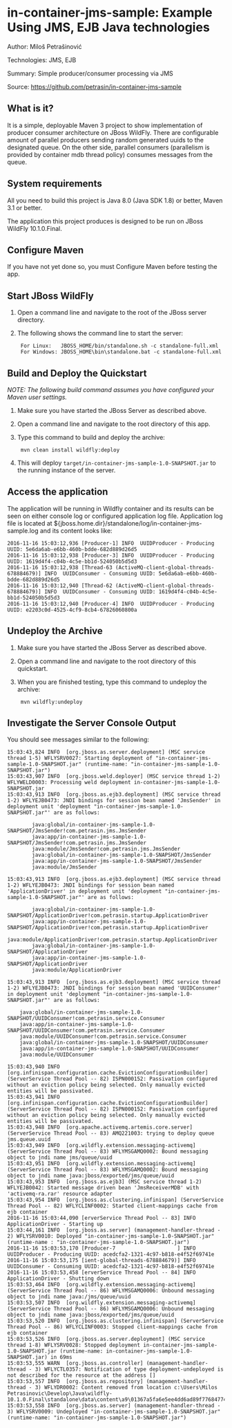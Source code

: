 in-container-jms-sample: Example Using JMS, EJB Java technologies
==============================================================================================
Author: Miloš Petrašinović

Technologies: JMS, EJB

Summary: Simple producer/consumer processing via JMS

Source: <https://github.com/petrasin/in-container-jms-sample>

What is it?
-----------

It is a simple, deployable Maven 3 project to show implementation of producer consumer architecture on JBoss WildFly.
There are configurable amount of parallel producers sending random generated uuids to the designated queue.
On the other side, parallel consumers (parallelism is provided by container mdb thread policy) consumes messages from the queue.

System requirements
-------------------

All you need to build this project is Java 8.0 (Java SDK 1.8) or better, Maven 3.1 or better.

The application this project produces is designed to be run on JBoss WildFly 10.1.0.Final.


Configure Maven
---------------

If you have not yet done so, you must Configure Maven before testing the app.


Start JBoss WildFly
-------------------------

1. Open a command line and navigate to the root of the JBoss server directory.
2. The following shows the command line to start the server:

        For Linux:   JBOSS_HOME/bin/standalone.sh -c standalone-full.xml
        For Windows: JBOSS_HOME\bin\standalone.bat -c standalone-full.xml


Build and Deploy the Quickstart
-------------------------

_NOTE: The following build command assumes you have configured your Maven user settings._

1. Make sure you have started the JBoss Server as described above.
2. Open a command line and navigate to the root directory of this app.
3. Type this command to build and deploy the archive:

        mvn clean install wildfly:deploy

4. This will deploy `target/in-container-jms-sample-1.0-SNAPSHOT.jar` to the running instance of the server.


Access the application
---------------------

The application will be running in Wildfly container and its results can be seen on either console log or configured application log file.
Application log file is located at ${jboss.home.dir}/standalone/log/in-container-jms-sample.log and its content looks like:  
	
    2016-11-16 15:03:12,936 [Producer-1] INFO  UUIDProducer - Producing UUID: 5e6da6ab-e6bb-460b-bdde-682d889d26d5
    2016-11-16 15:03:12,938 [Producer-3] INFO  UUIDProducer - Producing UUID: 1619d4f4-c04b-4c5e-bb1d-524050b5d5d3
    2016-11-16 15:03:12,938 [Thread-63 (ActiveMQ-client-global-threads-678884679)] INFO  UUIDConsumer - Consuming UUID: 5e6da6ab-e6bb-460b-bdde-682d889d26d5
    2016-11-16 15:03:12,940 [Thread-62 (ActiveMQ-client-global-threads-678884679)] INFO  UUIDConsumer - Consuming UUID: 1619d4f4-c04b-4c5e-bb1d-524050b5d5d3
    2016-11-16 15:03:12,940 [Producer-4] INFO  UUIDProducer - Producing UUID: e2203c0d-4525-4cf9-8cb4-67826060800a
    

Undeploy the Archive
--------------------

1. Make sure you have started the JBoss Server as described above.
2. Open a command line and navigate to the root directory of this quickstart.
3. When you are finished testing, type this command to undeploy the archive:

        mvn wildfly:undeploy


Investigate the Server Console Output
---------------------
You should see messages similar to the following:

    15:03:43,824 INFO  [org.jboss.as.server.deployment] (MSC service thread 1-5) WFLYSRV0027: Starting deployment of "in-container-jms-sample-1.0-SNAPSHOT.jar" (runtime-name: "in-container-jms-sample-1.0-SNAPSHOT.jar")
    15:03:43,907 INFO  [org.jboss.weld.deployer] (MSC service thread 1-2) WFLYWELD0003: Processing weld deployment in-container-jms-sample-1.0-SNAPSHOT.jar
    15:03:43,913 INFO  [org.jboss.as.ejb3.deployment] (MSC service thread 1-2) WFLYEJB0473: JNDI bindings for session bean named 'JmsSender' in deployment unit 'deployment "in-container-jms-sample-1.0-SNAPSHOT.jar"' are as follows:

            java:global/in-container-jms-sample-1.0-SNAPSHOT/JmsSender!com.petrasin.jms.JmsSender
            java:app/in-container-jms-sample-1.0-SNAPSHOT/JmsSender!com.petrasin.jms.JmsSender
            java:module/JmsSender!com.petrasin.jms.JmsSender
            java:global/in-container-jms-sample-1.0-SNAPSHOT/JmsSender
            java:app/in-container-jms-sample-1.0-SNAPSHOT/JmsSender
            java:module/JmsSender

    15:03:43,913 INFO  [org.jboss.as.ejb3.deployment] (MSC service thread 1-2) WFLYEJB0473: JNDI bindings for session bean named 'ApplicationDriver' in deployment unit 'deployment "in-container-jms-sample-1.0-SNAPSHOT.jar"' are as follows:

            java:global/in-container-jms-sample-1.0-SNAPSHOT/ApplicationDriver!com.petrasin.startup.ApplicationDriver
            java:app/in-container-jms-sample-1.0-SNAPSHOT/ApplicationDriver!com.petrasin.startup.ApplicationDriver
            java:module/ApplicationDriver!com.petrasin.startup.ApplicationDriver
            java:global/in-container-jms-sample-1.0-SNAPSHOT/ApplicationDriver
            java:app/in-container-jms-sample-1.0-SNAPSHOT/ApplicationDriver
            java:module/ApplicationDriver

    15:03:43,913 INFO  [org.jboss.as.ejb3.deployment] (MSC service thread 1-2) WFLYEJB0473: JNDI bindings for session bean named 'UUIDConsumer' in deployment unit 'deployment "in-container-jms-sample-1.0-SNAPSHOT.jar"' are as follows:

        java:global/in-container-jms-sample-1.0-SNAPSHOT/UUIDConsumer!com.petrasin.service.Consumer
        java:app/in-container-jms-sample-1.0-SNAPSHOT/UUIDConsumer!com.petrasin.service.Consumer
        java:module/UUIDConsumer!com.petrasin.service.Consumer
        java:global/in-container-jms-sample-1.0-SNAPSHOT/UUIDConsumer
        java:app/in-container-jms-sample-1.0-SNAPSHOT/UUIDConsumer
        java:module/UUIDConsumer

    15:03:43,940 INFO  [org.infinispan.configuration.cache.EvictionConfigurationBuilder] (ServerService Thread Pool -- 82) ISPN000152: Passivation configured without an eviction policy being selected. Only manually evicted entities will be passivated.
    15:03:43,941 INFO  [org.infinispan.configuration.cache.EvictionConfigurationBuilder] (ServerService Thread Pool -- 82) ISPN000152: Passivation configured without an eviction policy being selected. Only manually evicted entities will be passivated.
    15:03:43,948 INFO  [org.apache.activemq.artemis.core.server] (ServerService Thread Pool -- 83) AMQ221003: trying to deploy queue jms.queue.uuid
    15:03:43,949 INFO  [org.wildfly.extension.messaging-activemq] (ServerService Thread Pool -- 83) WFLYMSGAMQ0002: Bound messaging object to jndi name jms/queue/uuid
    15:03:43,951 INFO  [org.wildfly.extension.messaging-activemq] (ServerService Thread Pool -- 83) WFLYMSGAMQ0002: Bound messaging object to jndi name java:jboss/exported/jms/queue/uuid
    15:03:43,953 INFO  [org.jboss.as.ejb3] (MSC service thread 1-2) WFLYEJB0042: Started message driven bean 'JmsReceiverMDB' with 'activemq-ra.rar' resource adapter
    15:03:43,954 INFO  [org.jboss.as.clustering.infinispan] (ServerService Thread Pool -- 82) WFLYCLINF0002: Started client-mappings cache from ejb container
    2016-11-16 15:03:44,090 [erverService Thread Pool -- 83] INFO  ApplicationDriver - Starting up
    15:03:44,161 INFO  [org.jboss.as.server] (management-handler-thread - 2) WFLYSRV0010: Deployed "in-container-jms-sample-1.0-SNAPSHOT.jar" (runtime-name : "in-container-jms-sample-1.0-SNAPSHOT.jar")
    2016-11-16 15:03:53,170 [Producer-7                    ] INFO  UUIDProducer - Producing UUID: acedcfa2-1321-4c97-b818-e4f52f69741e
    2016-11-16 15:03:53,175 [ient-global-threads-678884679)] INFO  UUIDConsumer - Consuming UUID: acedcfa2-1321-4c97-b818-e4f52f69741e
    2016-11-16 15:03:53,458 [erverService Thread Pool -- 84] INFO  ApplicationDriver - Shutting down
    15:03:53,464 INFO  [org.wildfly.extension.messaging-activemq] (ServerService Thread Pool -- 86) WFLYMSGAMQ0006: Unbound messaging object to jndi name java:/jms/queue/uuid
    15:03:53,507 INFO  [org.wildfly.extension.messaging-activemq] (ServerService Thread Pool -- 86) WFLYMSGAMQ0006: Unbound messaging object to jndi name java:jboss/exported/jms/queue/uuid
    15:03:53,520 INFO  [org.jboss.as.clustering.infinispan] (ServerService Thread Pool -- 86) WFLYCLINF0003: Stopped client-mappings cache from ejb container
    15:03:53,526 INFO  [org.jboss.as.server.deployment] (MSC service thread 1-8) WFLYSRV0028: Stopped deployment in-container-jms-sample-1.0-SNAPSHOT.jar (runtime-name: in-container-jms-sample-1.0-SNAPSHOT.jar) in 69ms
    15:03:53,555 WARN  [org.jboss.as.controller] (management-handler-thread - 3) WFLYCTL0357: Notification of type deployment-undeployed is not described for the resource at the address []
    15:03:53,557 INFO  [org.jboss.as.repository] (management-handler-thread - 3) WFLYDR0002: Content removed from location c:\Users\Milos Petrasinovic\Develop\Java\wildfly-10.1.0.Final\standalone\data\content\a9\01367a5fa6e5ee4dd6ad89f776847747a1872b\content
    15:03:53,558 INFO  [org.jboss.as.server] (management-handler-thread - 3) WFLYSRV0009: Undeployed "in-container-jms-sample-1.0-SNAPSHOT.jar" (runtime-name: "in-container-jms-sample-1.0-SNAPSHOT.jar")
